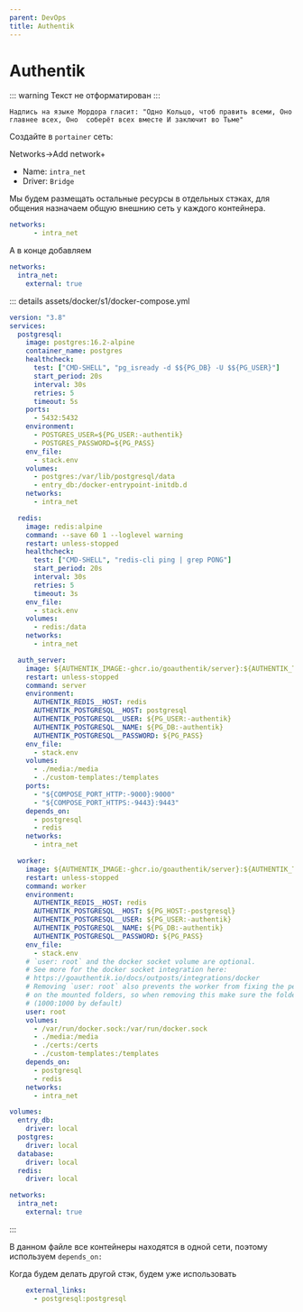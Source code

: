 ```yaml
---
parent: DevOps
title: Authentik
---
```


# Authentik

::: warning
Текст не отформатирован
:::

`Надпись на языке Мордора гласит: "Одно Кольцо, чтоб править всеми, Оно главнее всех, Оно 
соберёт всех вместе И заключит во Тьме"`

Создайте в `portainer` сеть:

Networks->Add network+

- Name: `intra_net`
- Driver: `Bridge`

Мы будем размещать остальные ресурсы в отдельных стэках, для общения назначаем общую 
внешнию сеть у каждого контейнера.

```yaml
networks:
      - intra_net
```

А в конце добавляем 

```yaml
networks:
  intra_net:
    external: true
```

::: details assets/docker/s1/docker-compose.yml
```yaml
version: "3.8"
services:
  postgresql:
    image: postgres:16.2-alpine
    container_name: postgres
    healthcheck:
      test: ["CMD-SHELL", "pg_isready -d $${PG_DB} -U $${PG_USER}"]
      start_period: 20s
      interval: 30s
      retries: 5
      timeout: 5s
    ports:
      - 5432:5432
    environment:
      - POSTGRES_USER=${PG_USER:-authentik}
      - POSTGRES_PASSWORD=${PG_PASS}
    env_file:
      - stack.env
    volumes:
      - postgres:/var/lib/postgresql/data
      - entry_db:/docker-entrypoint-initdb.d
    networks:
      - intra_net

  redis:
    image: redis:alpine
    command: --save 60 1 --loglevel warning
    restart: unless-stopped
    healthcheck:
      test: ["CMD-SHELL", "redis-cli ping | grep PONG"]
      start_period: 20s
      interval: 30s
      retries: 5
      timeout: 3s
    env_file:
      - stack.env
    volumes:
      - redis:/data
    networks:
      - intra_net

  auth_server:
    image: ${AUTHENTIK_IMAGE:-ghcr.io/goauthentik/server}:${AUTHENTIK_TAG:-2024.2.1}
    restart: unless-stopped
    command: server
    environment:
      AUTHENTIK_REDIS__HOST: redis
      AUTHENTIK_POSTGRESQL__HOST: postgresql
      AUTHENTIK_POSTGRESQL__USER: ${PG_USER:-authentik}
      AUTHENTIK_POSTGRESQL__NAME: ${PG_DB:-authentik}
      AUTHENTIK_POSTGRESQL__PASSWORD: ${PG_PASS}
    env_file:
      - stack.env
    volumes:
      - ./media:/media
      - ./custom-templates:/templates
    ports:
      - "${COMPOSE_PORT_HTTP:-9000}:9000"
      - "${COMPOSE_PORT_HTTPS:-9443}:9443"
    depends_on:
      - postgresql
      - redis
    networks:
      - intra_net

  worker:
    image: ${AUTHENTIK_IMAGE:-ghcr.io/goauthentik/server}:${AUTHENTIK_TAG:-2024.2.1}
    restart: unless-stopped
    command: worker
    environment:
      AUTHENTIK_REDIS__HOST: redis
      AUTHENTIK_POSTGRESQL__HOST: ${PG_HOST:-postgresql}
      AUTHENTIK_POSTGRESQL__USER: ${PG_USER:-authentik}
      AUTHENTIK_POSTGRESQL__NAME: ${PG_DB:-authentik}
      AUTHENTIK_POSTGRESQL__PASSWORD: ${PG_PASS}
    env_file:
      - stack.env
    # `user: root` and the docker socket volume are optional.
    # See more for the docker socket integration here:
    # https://goauthentik.io/docs/outposts/integrations/docker
    # Removing `user: root` also prevents the worker from fixing the permissions
    # on the mounted folders, so when removing this make sure the folders have the correct UID/GID
    # (1000:1000 by default)
    user: root
    volumes:
      - /var/run/docker.sock:/var/run/docker.sock
      - ./media:/media
      - ./certs:/certs
      - ./custom-templates:/templates
    depends_on:
      - postgresql
      - redis
    networks:
      - intra_net

volumes:
  entry_db:
    driver: local
  postgres:
    driver: local
  database:
    driver: local
  redis:
    driver: local

networks:
  intra_net:
    external: true
```
:::

В данном файле все контейнеры находятся в одной сети, поэтому используем `depends_on:`

Когда будем делать другой стэк, будем уже использовать 

```yaml
    external_links:
      - postgresql:postgresql
```